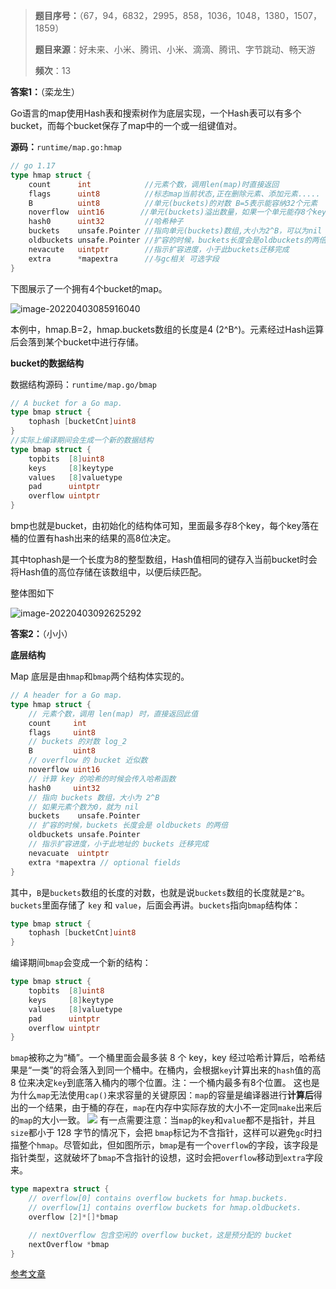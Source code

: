 > **题目序号：**（67，94，6832，2995，858，1036，1048，1380，1507，1859） 
>
> **题目来源**：好未来、小米、腾讯、小米、滴滴、腾讯、字节跳动、畅天游
>
> **频次**：13

**答案1：**（栾龙生）

Go语言的map使用Hash表和搜索树作为底层实现，一个Hash表可以有多个bucket，而每个bucket保存了map中的一个或一组键值对。

**源码：**`runtime/map.go:hmap`

```go
// go 1.17
type hmap struct {
    count      int            //元素个数，调用len(map)时直接返回
    flags      uint8          //标志map当前状态,正在删除元素、添加元素.....
    B          uint8          //单元(buckets)的对数 B=5表示能容纳32个元素
    noverflow  uint16        //单元(buckets)溢出数量，如果一个单元能存8个key，此时存储了9个，溢出了，就需要再增加一个单元
    hash0      uint32         //哈希种子
    buckets    unsafe.Pointer //指向单元(buckets)数组,大小为2^B，可以为nil
    oldbuckets unsafe.Pointer //扩容的时候，buckets长度会是oldbuckets的两倍
    nevacute   uintptr        //指示扩容进度，小于此buckets迁移完成
    extra      *mapextra      //与gc相关 可选字段
}
```

下图展示了一个拥有4个bucket的map。

![image-20220403085916040](https://image-1302243118.cos.ap-beijing.myqcloud.com/img/image-20220403085916040.png)

本例中，hmap.B=2，hmap.buckets数组的长度是4 (2^B^)。元素经过Hash运算后会落到某个bucket中进行存储。

**bucket的数据结构**

数据结构源码：`runtime/map.go/bmap`

```go
// A bucket for a Go map.
type bmap struct {
	tophash [bucketCnt]uint8
}
//实际上编译期间会生成一个新的数据结构
type bmap struct {
    topbits  [8]uint8
    keys     [8]keytype
    values   [8]valuetype
    pad      uintptr
    overflow uintptr
}
```

bmp也就是bucket，由初始化的结构体可知，里面最多存8个key，每个key落在桶的位置有hash出来的结果的高8位决定。

其中tophash是一个长度为8的整型数组，Hash值相同的键存入当前bucket时会将Hash值的高位存储在该数组中，以便后续匹配。

整体图如下

![image-20220403092625292](https://image-1302243118.cos.ap-beijing.myqcloud.com/img/image-20220403092625292.png)

**答案2：**（小小）

**底层结构**

Map 底层是由`hmap`和`bmap`两个结构体实现的。

```go
// A header for a Go map.
type hmap struct {
    // 元素个数，调用 len(map) 时，直接返回此值
	count     int
	flags     uint8
	// buckets 的对数 log_2
	B         uint8
	// overflow 的 bucket 近似数
	noverflow uint16
	// 计算 key 的哈希的时候会传入哈希函数
	hash0     uint32
    // 指向 buckets 数组，大小为 2^B
    // 如果元素个数为0，就为 nil
	buckets    unsafe.Pointer
	// 扩容的时候，buckets 长度会是 oldbuckets 的两倍
	oldbuckets unsafe.Pointer
	// 指示扩容进度，小于此地址的 buckets 迁移完成
	nevacuate  uintptr
	extra *mapextra // optional fields
}
```

其中，`B`是`buckets`数组的长度的对数，也就是说`buckets`数组的长度就是`2^B`。`buckets`里面存储了 `key` 和 `value`，后面会再讲。`buckets`指向`bmap`结构体：

```go
type bmap struct {
	tophash [bucketCnt]uint8
}
```

编译期间`bmap`会变成一个新的结构：

```go
type bmap struct {
    topbits  [8]uint8
    keys     [8]keytype
    values   [8]valuetype
    pad      uintptr
    overflow uintptr
}
```

`bmap`被称之为“桶”。一个桶里面会最多装 8 个 key，key 经过哈希计算后，哈希结果是“一类”的将会落入到同一个桶中。在桶内，会根据`key`计算出来的`hash`值的高 8 位来决定`key`到底落入桶内的哪个位置。注：一个桶内最多有8个位置。
这也是为什么`map`无法使用`cap()`来求容量的关键原因：`map`的容量是编译器进行**计算后**得出的一个结果，由于桶的存在，`map`在内存中实际存放的大小不一定同`make`出来后的`map`的大小一致。
![](https://cdn.nlark.com/yuque/0/2022/png/21525551/1648976018069-e8483366-3316-48c0-98c9-09a54f94a230.png#clientId=ubf612ea9-8c75-4&crop=0&crop=0&crop=1&crop=1&from=paste&id=u74f7d5e1&margin=%5Bobject%20Object%5D&originHeight=1558&originWidth=2248&originalType=url&ratio=1&rotation=0&showTitle=false&status=done&style=none&taskId=ueeaf199e-d512-4963-a680-e463e882413&title=)
有一点需要注意：当`map`的`key`和`value`都不是指针，并且`size`都小于 128 字节的情况下，会把 `bmap`标记为不含指针，这样可以避免`gc`时扫描整个`hmap`。尽管如此，但如图所示，`bmap`是有一个`overflow`的字段，该字段是指针类型，这就破坏了`bmap`不含指针的设想，这时会把`overflow`移动到`extra`字段来。

```go
type mapextra struct {
	// overflow[0] contains overflow buckets for hmap.buckets.
	// overflow[1] contains overflow buckets for hmap.oldbuckets.
	overflow [2]*[]*bmap

	// nextOverflow 包含空闲的 overflow bucket，这是预分配的 bucket
	nextOverflow *bmap
}
```

[参考文章](https://qcrao.com/2019/05/22/dive-into-go-map/)